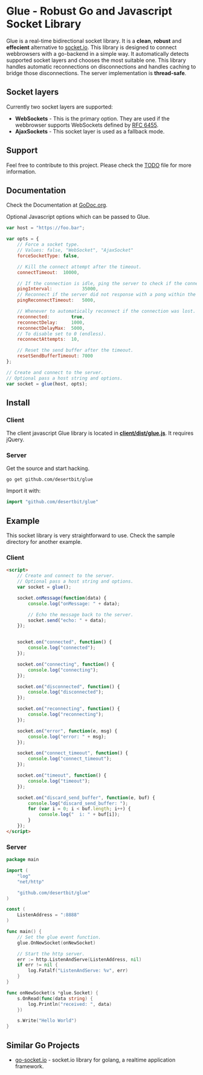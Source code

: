# Glue - Robust Go and Javascript Socket Library

Glue is a real-time bidirectional socket library. It is a **clean**, **robust** and **effecient** alternative to [socket.io](http://socket.io/). This library is designed to connect webbrowsers with a go-backend in a simple way. It automatically detects supported socket layers and chooses the most suitable one. This library handles automatic reconnections on disconnections and handles caching to bridge those disconnections.
The server implementation is **thread-safe**.


## Socket layers

Currently two socket layers are supported:

- **WebSockets** - This is the primary option. They are used if the webbrowser supports WebSockets defined by [RFC 6455](https://tools.ietf.org/html/rfc6455).
- **AjaxSockets** - This socket layer is used as a fallback mode.


## Support

Feel free to contribute to this project. Please check the [TODO](TODO.md) file for more information.


## Documentation 

Check the Documentation at [GoDoc.org](https://godoc.org/github.com/desertbit/glue).

Optional Javascript options which can be passed to Glue.

```js
var host = "https://foo.bar";

var opts = {
    // Force a socket type.
    // Values: false, "WebSocket", "AjaxSocket"
    forceSocketType: false,

    // Kill the connect attempt after the timeout.
    connectTimeout:  10000,

    // If the connection is idle, ping the server to check if the connection is stil alive.
    pingInterval:           35000,
    // Reconnect if the server did not response with a pong within the timeout.
    pingReconnectTimeout:   5000,

    // Whenever to automatically reconnect if the connection was lost.
    reconnected:        true,
    reconnectDelay:     1000,
    reconnectDelayMax:  5000,
    // To disable set to 0 (endless).
    reconnectAttempts:  10,

    // Reset the send buffer after the timeout.
    resetSendBufferTimeout: 7000 
};

// Create and connect to the server.
// Optional pass a host string and options.
var socket = glue(host, opts);
```


## Install

### Client

The client javascript Glue library is located in **[client/dist/glue.js](client/dist/glue.js)**.
It requires jQuery.

### Server

Get the source and start hacking.

`go get github.com/desertbit/glue`

Import it with:

```go
import "github.com/desertbit/glue"
```

## Example

This socket library is very straightforward to use.
Check the sample directory for another example.


### Client

```html
<script>
	// Create and connect to the server.
	// Optional pass a host string and options.
	var socket = glue();

    socket.onMessage(function(data) {
        console.log("onMessage: " + data);

        // Echo the message back to the server.
        socket.send("echo: " + data);
    });


    socket.on("connected", function() {
        console.log("connected");
    });

    socket.on("connecting", function() {
        console.log("connecting");
    });

    socket.on("disconnected", function() {
        console.log("disconnected");
    });

    socket.on("reconnecting", function() {
        console.log("reconnecting");
    });

    socket.on("error", function(e, msg) {
        console.log("error: " + msg);
    });

    socket.on("connect_timeout", function() {
        console.log("connect_timeout");
    });

    socket.on("timeout", function() {
        console.log("timeout");
    });

    socket.on("discard_send_buffer", function(e, buf) {
        console.log("discard_send_buffer: ");
        for (var i = 0; i < buf.length; i++) {
        	console.log("  i: " + buf[i]);
        }
    });
</script>
```

### Server

```go
package main

import (
	"log"
	"net/http"

	"github.com/desertbit/glue"
)

const (
	ListenAddress = ":8888"
)

func main() {
	// Set the glue event function.
	glue.OnNewSocket(onNewSocket)

	// Start the http server.
	err := http.ListenAndServe(ListenAddress, nil)
	if err != nil {
		log.Fatalf("ListenAndServe: %v", err)
	}
}

func onNewSocket(s *glue.Socket) {
	s.OnRead(func(data string) {
		log.Println("received: ", data)
	})

	s.Write("Hello World")
}
```

## Similar Go Projects

- [go-socket.io](https://github.com/googollee/go-socket.io) - socket.io library for golang, a realtime application framework.